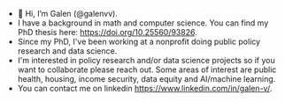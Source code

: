 - 👋 Hi, I’m Galen (@galenvv).
- I have a background in math and computer science. You can find my PhD thesis here: https://doi.org/10.25560/93826.
- Since my PhD, I've been working at a nonprofit doing public policy research and data science.
- I'm interested in policy research and/or data science projects so if you want to collaborate please reach out. Some areas of interest are public health, housing, income security, data equity and AI/machine learning.
- You can contact me on linkedin https://www.linkedin.com/in/galen-v/.

<!---
galenvv/galenvv is a ✨ special ✨ repository because its `README.md` (this file) appears on your GitHub profile.
You can click the Preview link to take a look at your changes.
--->
